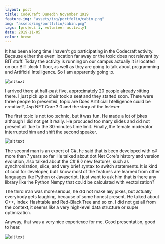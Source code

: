 ```yaml
---
layout: post
title: CodeCraft Dunedin November 2019
feature-img: "assets/img/portfolio/cabin.png"
img: "assets/img/portfolio/cabin.png"
tags: [project 1, volunteer activity]
date: 2019-11-05
color: brown
---
```


It has been a long time I haven't go participating in the Codecraft activity. Because either the event location far away or the topic does not relevant by BIT stuff. Today the activity is running on our campus actually it is located on our BIT block 1 floor, as well as they are going to talk about programming and Artificial Intelligence. So I am apparently going to.

![alt text](https://github.com/aemooooon/app/blob/master/assets/img/p/053.png?raw=true "Codecraft presentation")

I arrived there at half-past five, approximately 20 people already sitting there. I just pick up a chair took a seat and they started soon. There were three people to presented, topic are Does Artificial Intelligence could be creative?, Asp.NET Core 3.0 and the story of the Indexer.

The first topic is not too technic, but it was fun. He made a lot of jokes although I did not get it really. He produced too many slides and did not present all due to the 30 minutes time limit. Finally, the female moderator interrupted him and shift the second speaker.

![alt text](https://github.com/aemooooon/app/blob/master/assets/img/p/054.png?raw=true "Codecraft presentation")

The second man is an expert of C#, he said that is been developed with c# more than 7 years so far. He talked about dot Net Core's history and version evolution, also talked about the C# 8.0 new features, such as synchronization, slice, and very brief syntax to switch statements. It is kind of cool for developer, but I know most of the features are learned from other languages like Python or Javascript. I just want to ask him that is there any library like the Python Numpy that could be calculated with vectorization?

The third man was more serious, he did not make any jokes, but actually everybody gets laughing, because of some honest present. He talked about C++, Index, Hashtable and Red-Black Tree and so on. I did not get all from the context, it seems like a very high-level data structure or super optimization.

Anyway, that was a very nice experience for me. Good presentation, good to hear.

![alt text](https://github.com/aemooooon/app/blob/master/assets/img/p/055.png?raw=true "Codecraft presentation")
